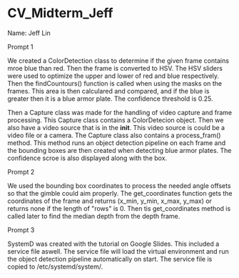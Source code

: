 # CV_Midterm_Jeff


Name: Jeff Lin

Prompt 1

We created a ColorDetection class to determine if the given frame contains mroe blue than red. Then the frame is converted to HSV. The HSV sliders were used to optimize the upper and lower of red and blue respectively. Then the findCountours() function is called when using the masks on the frames. This area is then calculared and compared, and if the blue is greater then it is a blue armor plate. The confidence threshold is 0.25. 


Then a Capture class was made for the handling of video capture and frame processing. This Capture class contains a ColorDetecion object. Then we also have a video source that is in the __init__. This video source is could be a video file or a camera. The Capture class also contains a process_fram() method. This method runs an object detection pipeline on each frame and the bounding boxes are then created when detecting blue armor plates. The confidence scroe is also displayed along with the box.  

Prompt 2

We used the bounding box coordinates to process the needed angle offsets so that the gimble could aim properly. The get_coordinates function gets the coordinates of the frame and returns (x_min, y_min, x_max, y_max) or returns none if the length of "rows" is 0. Then tis get_coordinates method is called later to find the median depth from the depth frame. 


Prompt 3

SystemD was created with the tutorial on Google Slides. This included a service file aswell. The service file will load the virtual environment and run the object detection pipeline automatically on start. The service file is copied to /etc/systemd/system/.



